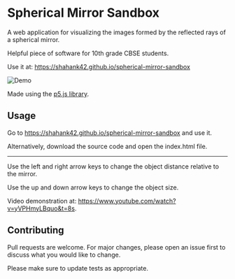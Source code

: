 # Spherical Mirror Sandbox

A web application for visualizing the images formed by the reflected rays of a spherical mirror.

Helpful piece of software for 10th grade CBSE students. 

Use it at: https://shahank42.github.io/spherical-mirror-sandbox

![Demo](https://github.com/shahank42/spherical-mirror-sandbox/blob/master/demo1.gif?raw=true)

Made using the [p5.js library](https://p5js.org/).

## Usage

Go to https://shahank42.github.io/spherical-mirror-sandbox and use it.

Alternatively, download the source code and open the index.html file.

---

Use the left and right arrow keys to change the object distance relative to the mirror.

Use the up and down arrow keys to change the object size.

Video demonstration at: https://www.youtube.com/watch?v=yVPHmyLBquo&t=8s.

## Contributing
Pull requests are welcome. For major changes, please open an issue first to discuss what you would like to change.

Please make sure to update tests as appropriate.
